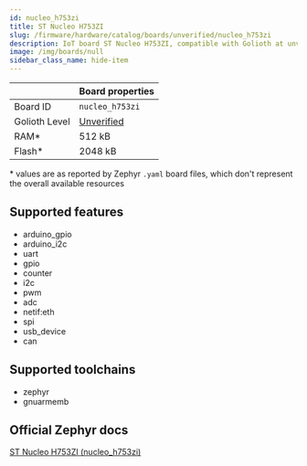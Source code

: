 ```yaml
---
id: nucleo_h753zi
title: ST Nucleo H753ZI
slug: /firmware/hardware/catalog/boards/unverified/nucleo_h753zi
description: IoT board ST Nucleo H753ZI, compatible with Golioth at unverified level.
image: /img/boards/null
sidebar_class_name: hide-item
---
```


[//]: # (This is an auto-generated file, do not edit! Changes to it will be lost upon re-generation)



|                | Board properties     |
| -------------  | -------------------- |
| Board ID       | `nucleo_h753zi` |
| Golioth Level  | [Unverified](/firmware/hardware#unverified-boards) |
| RAM*           | 512 kB |
| Flash*         | 2048 kB |

\* values are as reported by Zephyr `.yaml` board files, which don't represent the overall available resources



## Supported features

* arduino_gpio
* arduino_i2c
* uart
* gpio
* counter
* i2c
* pwm
* adc
* netif:eth
* spi
* usb_device
* can

## Supported toolchains

* zephyr
* gnuarmemb

## Official Zephyr docs

[ST Nucleo H753ZI (nucleo_h753zi)](https://docs.zephyrproject.org/latest/boards/st/nucleo_h753zi/doc/index.html)
